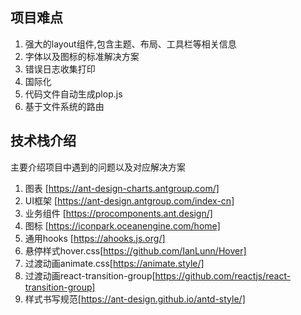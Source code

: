 ## 项目难点

1. 强大的layout组件,包含主题、布局、工具栏等相关信息
2. 字体以及图标的标准解决方案
3. 错误日志收集打印
4. 国际化
5. 代码文件自动生成plop.js
6. 基于文件系统的路由

## 技术栈介绍

主要介绍项目中遇到的问题以及对应解决方案

1. 图表 [https://ant-design-charts.antgroup.com/]
2. UI框架 [https://ant-design.antgroup.com/index-cn]
3. 业务组件 [https://procomponents.ant.design/]
4. 图标 [https://iconpark.oceanengine.com/home]
5. 通用hooks [https://ahooks.js.org/]
6. 悬停样式hover.css[https://github.com/IanLunn/Hover]
7. 过渡动画animate.css[https://animate.style/]
8. 过渡动画react-transition-group[https://github.com/reactjs/react-transition-group]
9. 样式书写规范[https://ant-design.github.io/antd-style/]